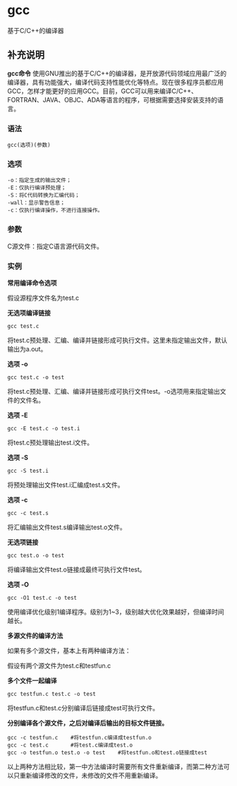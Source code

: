 gcc
===

基于C/C++的编译器

## 补充说明

**gcc命令** 使用GNU推出的基于C/C++的编译器，是开放源代码领域应用最广泛的编译器，具有功能强大，编译代码支持性能优化等特点。现在很多程序员都应用GCC，怎样才能更好的应用GCC。目前，GCC可以用来编译C/C++、FORTRAN、JAVA、OBJC、ADA等语言的程序，可根据需要选择安装支持的语言。

###  语法

```
gcc(选项)(参数)
```

###  选项

```
-o：指定生成的输出文件；
-E：仅执行编译预处理；
-S：将C代码转换为汇编代码；
-wall：显示警告信息；
-c：仅执行编译操作，不进行连接操作。
```

###  参数

C源文件：指定C语言源代码文件。

###  实例

**常用编译命令选项** 

假设源程序文件名为test.c

**无选项编译链接** 

```
gcc test.c
```

将test.c预处理、汇编、编译并链接形成可执行文件。这里未指定输出文件，默认输出为a.out。

**选项 -o** 

```
gcc test.c -o test
```

将test.c预处理、汇编、编译并链接形成可执行文件test。-o选项用来指定输出文件的文件名。

**选项 -E** 

```
gcc -E test.c -o test.i
```

将test.c预处理输出test.i文件。

**选项 -S** 

```
gcc -S test.i
```

将预处理输出文件test.i汇编成test.s文件。

**选项 -c** 

```
gcc -c test.s
```

将汇编输出文件test.s编译输出test.o文件。

**无选项链接** 

```
gcc test.o -o test
```

将编译输出文件test.o链接成最终可执行文件test。

**选项 -O** 

```
gcc -O1 test.c -o test
```

使用编译优化级别1编译程序。级别为1~3，级别越大优化效果越好，但编译时间越长。

**多源文件的编译方法** 

如果有多个源文件，基本上有两种编译方法：

假设有两个源文件为test.c和testfun.c

**多个文件一起编译** 

```
gcc testfun.c test.c -o test
```

将testfun.c和test.c分别编译后链接成test可执行文件。

**分别编译各个源文件，之后对编译后输出的目标文件链接。** 

```
gcc -c testfun.c    #将testfun.c编译成testfun.o
gcc -c test.c       #将test.c编译成test.o
gcc -o testfun.o test.o -o test    #将testfun.o和test.o链接成test
```

以上两种方法相比较，第一中方法编译时需要所有文件重新编译，而第二种方法可以只重新编译修改的文件，未修改的文件不用重新编译。


